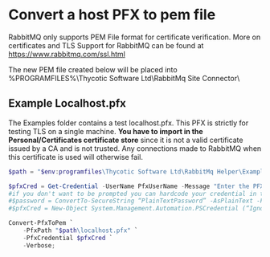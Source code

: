 # Convert a host PFX to pem file

RabbitMQ only supports PEM File format for certificate verification. More on certificates and TLS Support for RabbitMQ can be found at https://www.rabbitmq.com/ssl.html

The new PEM file created below will be placed into %PROGRAMFILES%\Thycotic Software Ltd\RabbitMq Site Connector\

## Example Localhost.pfx

The Examples folder contains a test localhost.pfx. This PFX is strictly for testing TLS on a single machine. **You have to import in the Personal/Certificates certificate store** since it is not a valid certificate issued by a CA and is not trusted. Any connections made to RabbitMQ when this certificate is used will otherwise fail.

```powershell
$path = "$env:programfiles\Thycotic Software Ltd\RabbitMq Helper\Examples";

$pfxCred = Get-Credential -UserName PfxUserName -Message "Enter the PFX password. Username is ignored";
#if you don't want to be prompted you can hardcode your credential in the script
#$password = ConvertTo-SecureString “PlainTextPassword” -AsPlainText -Force
#$pfxCred = New-Object System.Management.Automation.PSCredential (“Ignored”, $password)

Convert-PfxToPem `
    -PfxPath "$path\localhost.pfx" `
    -PfxCredential $pfxCred `
    -Verbose;
```

